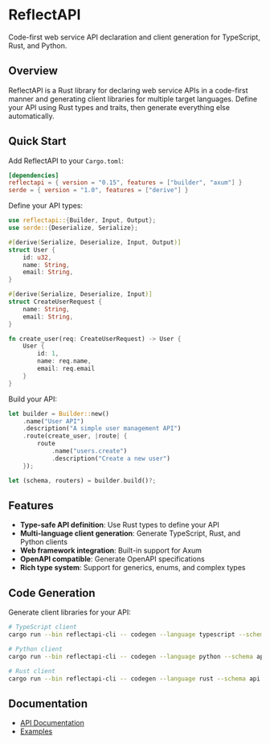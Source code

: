 # ReflectAPI

Code-first web service API declaration and client generation for TypeScript, Rust, and Python.

## Overview

ReflectAPI is a Rust library for declaring web service APIs in a code-first manner and generating client libraries for multiple target languages. Define your API using Rust types and traits, then generate everything else automatically.

## Quick Start

Add ReflectAPI to your `Cargo.toml`:

```toml
[dependencies]
reflectapi = { version = "0.15", features = ["builder", "axum"] }
serde = { version = "1.0", features = ["derive"] }
```

Define your API types:

```rust
use reflectapi::{Builder, Input, Output};
use serde::{Deserialize, Serialize};

#[derive(Serialize, Deserialize, Input, Output)]
struct User {
    id: u32,
    name: String,
    email: String,
}

#[derive(Serialize, Deserialize, Input)]
struct CreateUserRequest {
    name: String,
    email: String,
}

fn create_user(req: CreateUserRequest) -> User {
    User { 
        id: 1, 
        name: req.name, 
        email: req.email 
    }
}
```

Build your API:

```rust
let builder = Builder::new()
    .name("User API")
    .description("A simple user management API")
    .route(create_user, |route| {
        route
            .name("users.create")
            .description("Create a new user")
    });

let (schema, routers) = builder.build()?;
```

## Features

- **Type-safe API definition**: Use Rust types to define your API
- **Multi-language client generation**: Generate TypeScript, Rust, and Python clients
- **Web framework integration**: Built-in support for Axum
- **OpenAPI compatible**: Generate OpenAPI specifications
- **Rich type system**: Support for generics, enums, and complex types

## Code Generation

Generate client libraries for your API:

```bash
# TypeScript client
cargo run --bin reflectapi-cli -- codegen --language typescript --schema api.json --output ./clients/typescript

# Python client  
cargo run --bin reflectapi-cli -- codegen --language python --schema api.json --output ./clients/python

# Rust client
cargo run --bin reflectapi-cli -- codegen --language rust --schema api.json --output ./clients/rust
```

## Documentation

- [API Documentation](https://docs.rs/reflectapi)
- [Examples](https://github.com/thepartly/reflectapi/tree/main/reflectapi-demo)

